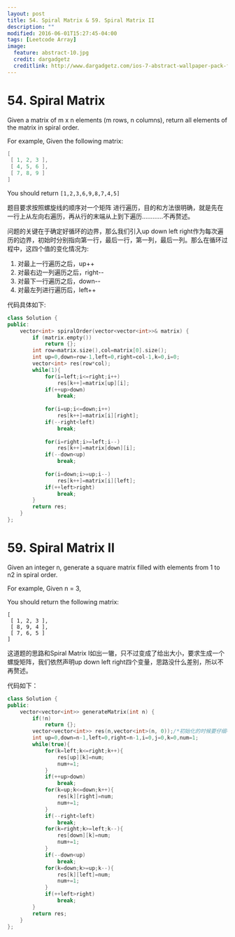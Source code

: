 ```yaml
---
layout: post
title: 54. Spiral Matrix & 59. Spiral Matrix II
description: ""
modified: 2016-06-01T15:27:45-04:00
tags: [Leetcode Array]
image:
  feature: abstract-10.jpg
  credit: dargadgetz
  creditlink: http://www.dargadgetz.com/ios-7-abstract-wallpaper-pack-for-iphone-5-and-ipod-touch-retina/
---
```


# 54. Spiral Matrix

Given a matrix of m x n elements (m rows, n columns), return all elements of the matrix in spiral order.

For example,
Given the following matrix:

```c++
[
 [ 1, 2, 3 ],
 [ 4, 5, 6 ],
 [ 7, 8, 9 ]
]
```
You should return ```[1,2,3,6,9,8,7,4,5]```

题目要求按照螺旋线的顺序对一个矩阵 进行遍历，目的和方法很明确，就是先在一行上从左向右遍历，再从行的末端从上到下遍历…………不再赘述。

问题的关键在于确定好循环的边界，那么我们引入up down left right作为每次遍历的边界，初始时分别指向第一行，最后一行，第一列，最后一列。那么在循环过程中，这四个值的变化情况为:
1. 对最上一行遍历之后，up++
2. 对最右边一列遍历之后，right--
3. 对最下一行遍历之后，down--
4. 对最左列进行遍历后，left++

代码具体如下:

```c++
class Solution {
public:
    vector<int> spiralOrder(vector<vector<int>>& matrix) {
        if (matrix.empty()) 
            return {};
        int row=matrix.size(),col=matrix[0].size();
        int up=0,down=row-1,left=0,right=col-1,k=0,i=0;
        vector<int> res(row*col);
        while(1){
            for(i=left;i<=right;i++)
                res[k++]=matrix[up][i];
            if(++up>down)
                break;
            
            for(i=up;i<=down;i++)
                res[k++]=matrix[i][right];
            if(--right<left)
                break;
            
            for(i=right;i>=left;i--)
                res[k++]=matrix[down][i];
            if(--down<up)
                break;
                
            for(i=down;i>=up;i--)
                res[k++]=matrix[i][left];
            if(++left>right)
                break;
        }
        return res;
    }
};

```


# 59. Spiral Matrix II

Given an integer n, generate a square matrix filled with elements from 1 to n2 in spiral order.

For example,
Given n = 3,

You should return the following matrix:

```
[
 [ 1, 2, 3 ],
 [ 8, 9, 4 ],
 [ 7, 6, 5 ]
]
```

这道题的思路和Spiral Matrix I如出一辙，只不过变成了给出大小，要求生成一个螺旋矩阵，我们依然声明up down left right四个变量，思路没什么差别，所以不再赘述。

代码如下：

```c++
class Solution {
public:
    vector<vector<int>> generateMatrix(int n) {
        if(!n)
            return {};
        vector<vector<int>> res(n,vector<int>(n, 0));/*初始化的时候要仔细考虑，第一次submission因为初始化导致了RTE*/
        int up=0,down=n-1,left=0,right=n-1,i=0,j=0,k=0,num=1;
        while(true){
            for(k=left;k<=right;k++){
                res[up][k]=num;
                num+=1;
            }
            if(++up>down)
                break;
            for(k=up;k<=down;k++){
                res[k][right]=num;
                num+=1;
            }
            if(--right<left)
                break;
            for(k=right;k>=left;k--){
                res[down][k]=num;
                num+=1;
            }
            if(--down<up)
                break;
            for(k=down;k>=up;k--){
                res[k][left]=num;
                num+=1;
            }
            if(++left>right)
                break;
        }
        return res;
    }
};
```



